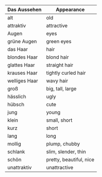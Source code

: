 | Das Aussehen  | Appearance              |
| ------------- | ----------------------- |
| alt           | old                     |
| attraktiv     | attractive              |
| Augen         | eyes                    |
| grüne Augen   | green eyes              |
| das Haar      | hair                    |
| blondes Haar  | blond hair              |
| glattes Haar  | straight hair           |
| krauses Haar  | tightly curled hair     |
| welliges Haar | wavy hair               |
| groß          | big, tall, large        |
| hässlich      | ugly                    |
| hübsch        | cute                    |
| jung          | young                   |
| klein         | small, short            |
| kurz          | short                   |
| lang          | long                    |
| mollig        | plump, chubby           |
| schlank       | slim, slender, thin     |
| schön         | pretty, beautiful, nice |
| unattraktiv   | unattractive            |